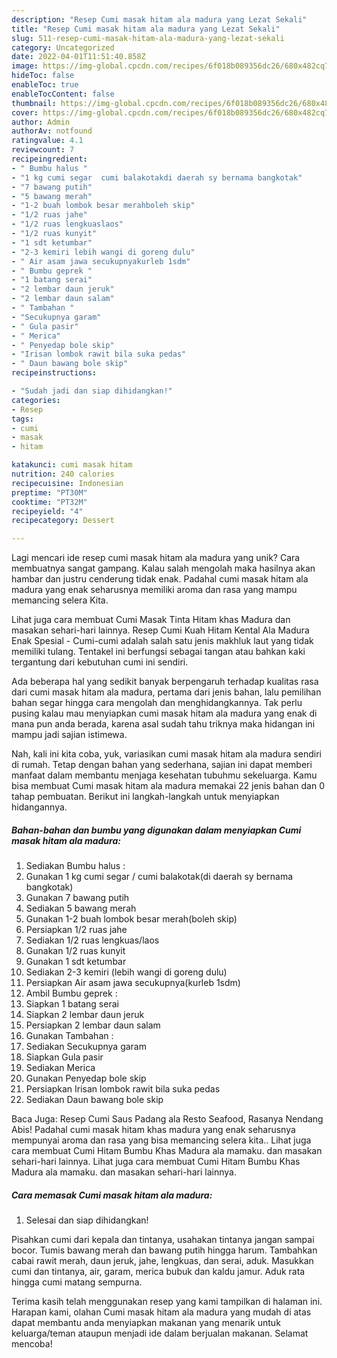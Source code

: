 ```yaml
---
description: "Resep Cumi masak hitam ala madura yang Lezat Sekali"
title: "Resep Cumi masak hitam ala madura yang Lezat Sekali"
slug: 511-resep-cumi-masak-hitam-ala-madura-yang-lezat-sekali
category: Uncategorized
date: 2022-04-01T11:51:40.858Z
image: https://img-global.cpcdn.com/recipes/6f018b089356dc26/680x482cq70/cumi-masak-hitam-ala-madura-foto-resep-utama.jpg
hideToc: false
enableToc: true
enableTocContent: false
thumbnail: https://img-global.cpcdn.com/recipes/6f018b089356dc26/680x482cq70/cumi-masak-hitam-ala-madura-foto-resep-utama.jpg
cover: https://img-global.cpcdn.com/recipes/6f018b089356dc26/680x482cq70/cumi-masak-hitam-ala-madura-foto-resep-utama.jpg
author: Admin
authorAv: notfound
ratingvalue: 4.1
reviewcount: 7
recipeingredient:
- " Bumbu halus "
- "1 kg cumi segar  cumi balakotakdi daerah sy bernama bangkotak"
- "7 bawang putih"
- "5 bawang merah"
- "1-2 buah lombok besar merahboleh skip"
- "1/2 ruas jahe"
- "1/2 ruas lengkuaslaos"
- "1/2 ruas kunyit"
- "1 sdt ketumbar"
- "2-3 kemiri lebih wangi di goreng dulu"
- " Air asam jawa secukupnyakurleb 1sdm"
- " Bumbu geprek "
- "1 batang serai"
- "2 lembar daun jeruk"
- "2 lembar daun salam"
- " Tambahan "
- "Secukupnya garam"
- " Gula pasir"
- " Merica"
- " Penyedap bole skip"
- "Irisan lombok rawit bila suka pedas"
- " Daun bawang bole skip"
recipeinstructions:

- "Sudah jadi dan siap dihidangkan!"
categories:
- Resep
tags:
- cumi
- masak
- hitam

katakunci: cumi masak hitam 
nutrition: 240 calories
recipecuisine: Indonesian
preptime: "PT30M"
cooktime: "PT32M"
recipeyield: "4"
recipecategory: Dessert

---
```





Lagi mencari ide resep cumi masak hitam ala madura yang unik? Cara membuatnya sangat gampang. Kalau salah mengolah maka hasilnya akan hambar dan justru cenderung tidak enak. Padahal cumi masak hitam ala madura yang enak seharusnya memiliki aroma dan rasa yang mampu memancing selera Kita.





Lihat juga cara membuat Cumi Masak Tinta Hitam khas Madura dan masakan sehari-hari lainnya. Resep Cumi Kuah Hitam Kental Ala Madura Enak Spesial - Cumi-cumi adalah salah satu jenis makhluk laut yang tidak memiliki tulang. Tentakel ini berfungsi sebagai tangan atau bahkan kaki tergantung dari kebutuhan cumi ini sendiri.

Ada beberapa hal yang sedikit banyak berpengaruh terhadap kualitas rasa dari cumi masak hitam ala madura, pertama dari jenis bahan, lalu pemilihan bahan segar hingga cara mengolah dan menghidangkannya. Tak perlu pusing kalau mau menyiapkan cumi masak hitam ala madura yang enak di mana pun anda berada, karena asal sudah tahu triknya maka hidangan ini mampu jadi sajian istimewa.






Nah, kali ini kita coba, yuk, variasikan cumi masak hitam ala madura sendiri di rumah. Tetap dengan bahan yang sederhana, sajian ini dapat memberi manfaat dalam membantu menjaga kesehatan tubuhmu sekeluarga. Kamu bisa membuat Cumi masak hitam ala madura memakai 22 jenis bahan dan 0 tahap pembuatan. Berikut ini langkah-langkah untuk menyiapkan hidangannya.

<!--inarticleads1-->

##### Bahan-bahan dan bumbu yang digunakan dalam menyiapkan Cumi masak hitam ala madura:

1. Sediakan  Bumbu halus :
1. Gunakan 1 kg cumi segar / cumi balakotak(di daerah sy bernama bangkotak)
1. Gunakan 7 bawang putih
1. Sediakan 5 bawang merah
1. Gunakan 1-2 buah lombok besar merah(boleh skip)
1. Persiapkan 1/2 ruas jahe
1. Sediakan 1/2 ruas lengkuas/laos
1. Gunakan 1/2 ruas kunyit
1. Gunakan 1 sdt ketumbar
1. Sediakan 2-3 kemiri (lebih wangi di goreng dulu)
1. Persiapkan  Air asam jawa secukupnya(kurleb 1sdm)
1. Ambil  Bumbu geprek :
1. Siapkan 1 batang serai
1. Siapkan 2 lembar daun jeruk
1. Persiapkan 2 lembar daun salam
1. Gunakan  Tambahan :
1. Sediakan Secukupnya garam
1. Siapkan  Gula pasir
1. Sediakan  Merica
1. Gunakan  Penyedap bole skip
1. Persiapkan Irisan lombok rawit bila suka pedas
1. Sediakan  Daun bawang bole skip


Baca Juga: Resep Cumi Saus Padang ala Resto Seafood, Rasanya Nendang Abis! Padahal cumi masak hitam khas madura yang enak seharusnya mempunyai aroma dan rasa yang bisa memancing selera kita.. Lihat juga cara membuat Cumi Hitam Bumbu Khas Madura ala mamaku. dan masakan sehari-hari lainnya. Lihat juga cara membuat Cumi Hitam Bumbu Khas Madura ala mamaku. dan masakan sehari-hari lainnya. 

<!--inarticleads2-->

##### Cara memasak Cumi masak hitam ala madura:


1. Selesai dan siap dihidangkan!

Pisahkan cumi dari kepala dan tintanya, usahakan tintanya jangan sampai bocor. Tumis bawang merah dan bawang putih hingga harum. Tambahkan cabai rawit merah, daun jeruk, jahe, lengkuas, dan serai, aduk. Masukkan cumi dan tintanya, air, garam, merica bubuk dan kaldu jamur. Aduk rata hingga cumi matang sempurna. 

Terima kasih telah menggunakan resep yang kami tampilkan di halaman ini. Harapan kami, olahan Cumi masak hitam ala madura yang mudah di atas dapat membantu anda menyiapkan makanan yang menarik untuk keluarga/teman ataupun menjadi ide dalam berjualan makanan. Selamat mencoba!
